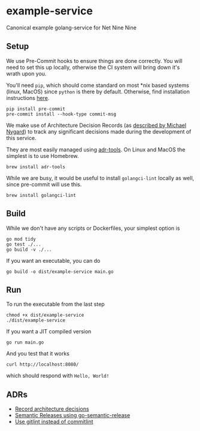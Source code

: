 # example-service
Canonical example golang-service for Net Nine Nine

## Setup

We use Pre-Commit hooks to ensure things are done correctly. You will need to set this up locally, otherwise the CI
system will bring down it's wrath upon you.

You'll need `pip`, which should come standard on most *nix based systems (linux, MacOS) since `python` is there by
default. Otherwise, find installation instructions [here](https://pip.pypa.io/en/stable/installation/).

```shell
pip install pre-commit
pre-commit install --hook-type commit-msg
```
We make use of Architecture Decision Records (as [described by Michael Nygard](http://thinkrelevance.com/blog/2011/11/15/documenting-architecture-decisions))
to track any significant decisions made during the development of this service.

They are most easily managed using [adr-tools](https://github.com/npryce/adr-tools/blob/master/INSTALL.md). On Linux and MacOS the simplest is to use Homebrew.

```shell
brew install adr-tools
```

While we are busy, it would be useful to install `golangci-lint` locally as well, since pre-commit will use this.

```shell
brew install golangci-lint
```

## Build

While we don't have any scripts or Dockerfiles, your simplest option is

```shell
go mod tidy
go test ./...
go build -v ./...
```

If you want an executable, you can do

```shell
go build -o dist/example-service main.go
```

## Run

To run the executable from the last step

```shell
chmod +x dist/example-service
./dist/example-service
```

If you want a JIT compiled version

```shell
go run main.go
```

And you test that it works

```shell
curl http://localhost:8080/
```
which should respond with `Hello, World!`

## ADRs

- [Record architecture decisions](doc/adr/0001-record-architecture-decisions.md)
- [Semantic Releases using go-semantic-release](doc/adr/0002-semantic-releases-using-go-semantic-release.md)
- [Use gitlint instead of commitlint](doc/adr/0003-use-gitlint-instead-of-commitlint)
